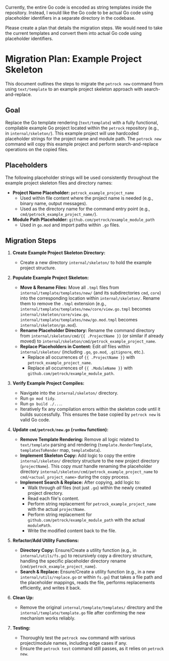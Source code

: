 Currently, the entire Go code is encoded as string templates inside the repository. Instead, I would like the Go code to be actual Go code using placeholder identifiers in a separate directory in the codebase.

Please create a plan that details the migration steps. We would need to take the current templates and convert them into actual Go code using placeholder identifiers.
# Migration Plan: Example Project Skeleton

This document outlines the steps to migrate the `petrock new` command from using `text/template` to an example project skeleton approach with search-and-replace.

## Goal

Replace the Go template rendering (`text/template`) with a fully functional, compilable example Go project located within the `petrock` repository (e.g., in `internal/skeleton/`). This example project will use hardcoded placeholder strings for the project name and module path. The `petrock new` command will copy this example project and perform search-and-replace operations on the copied files.

## Placeholders

The following placeholder strings will be used consistently throughout the example project skeleton files and directory names:

*   **Project Name Placeholder:** `petrock_example_project_name`
    *   Used within file content where the project name is needed (e.g., binary name, output messages).
    *   Used as the directory name for the command entry point (e.g., `cmd/petrock_example_project_name/`).
*   **Module Path Placeholder:** `github.com/petrock/example_module_path`
    *   Used in `go.mod` and import paths within `.go` files.

## Migration Steps

1.  **Create Example Project Skeleton Directory:**
    *   Create a new directory `internal/skeleton/` to hold the example project structure.

2.  **Populate Example Project Skeleton:**
    *   **Move & Rename Files:** Move all `.tmpl` files from `internal/template/templates/new/` (and its subdirectories `cmd`, `core`) into the corresponding location within `internal/skeleton/`. Rename them to remove the `.tmpl` extension (e.g., `internal/template/templates/new/core/view.go.tmpl` becomes `internal/skeleton/core/view.go`, `internal/template/templates/new/go.mod.tmpl` becomes `internal/skeleton/go.mod`).
    *   **Rename Placeholder Directory:** Rename the command directory from `internal/skeleton/cmd/{{ .ProjectName }}` (or similar if already moved) to `internal/skeleton/cmd/petrock_example_project_name`.
    *   **Replace Placeholders in Content:** Edit *all* files within `internal/skeleton/` (including `.go`, `go.mod`, `.gitignore`, etc.).
        *   Replace all occurrences of `{{ .ProjectName }}` with `petrock_example_project_name`.
        *   Replace all occurrences of `{{ .ModuleName }}` with `github.com/petrock/example_module_path`.

3.  **Verify Example Project Compiles:**
    *   Navigate into the `internal/skeleton/` directory.
    *   Run `go mod tidy`.
    *   Run `go build ./...`.
    *   Iteratively fix any compilation errors within the skeleton code until it builds successfully. This ensures the base copied by `petrock new` is valid Go code.

4.  **Update `cmd/petrock/new.go` (`runNew` function):**
    *   **Remove Template Rendering:** Remove all logic related to `text/template` parsing and rendering (`template.RenderTemplate`, `templatesToRender` map, `templateData`).
    *   **Implement Skeleton Copy:** Add logic to copy the entire `internal/skeleton/` directory structure to the new project directory (`projectName`). This copy *must* handle renaming the placeholder directory `internal/skeleton/cmd/petrock_example_project_name` to `cmd/<actual_project_name>` during the copy process.
    *   **Implement Search & Replace:** After copying, add logic to:
        *   Walk through *all* files (not just `.go`) within the newly created project directory.
        *   Read each file's content.
        *   Perform string replacement for `petrock_example_project_name` with the actual `projectName`.
        *   Perform string replacement for `github.com/petrock/example_module_path` with the actual `modulePath`.
        *   Write the modified content back to the file.

5.  **Refactor/Add Utility Functions:**
    *   **Directory Copy:** Ensure/Create a utility function (e.g., in `internal/utils/fs.go`) to recursively copy a directory structure, handling the specific placeholder directory rename (`cmd/petrock_example_project_name`).
    *   **Search & Replace:** Ensure/Create a utility function (e.g., in a new `internal/utils/replace.go` or within `fs.go`) that takes a file path and the placeholder mappings, reads the file, performs replacements efficiently, and writes it back.

6.  **Clean Up:**
    *   Remove the original `internal/template/templates/` directory and the `internal/template/template.go` file after confirming the new mechanism works reliably.

7.  **Testing:**
    *   Thoroughly test the `petrock new` command with various project/module names, including edge cases if any.
    *   Ensure the `petrock test` command still passes, as it relies on `petrock new`.
